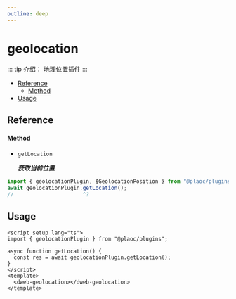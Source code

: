 ```yaml
---
outline: deep
---
```


# geolocation

::: tip 介绍：
地理位置插件
:::

- [Reference](#reference)
  - [Method](#method)
- [Usage](#usage)

## Reference

#### Method

- `getLocation`

  **_获取当前位置_**

```ts twoslash
import { geolocationPlugin, $GeolocationPosition } from "@plaoc/plugins";
await geolocationPlugin.getLocation();
//                      ^?
```

## Usage

```vue {5}
<script setup lang="ts">
import { geolocationPlugin } from "@plaoc/plugins";

async function getLocation() {
  const res = await geolocationPlugin.getLocation();
}
</script>
<template>
  <dweb-geolocation></dweb-geolocation>
</template>
```
